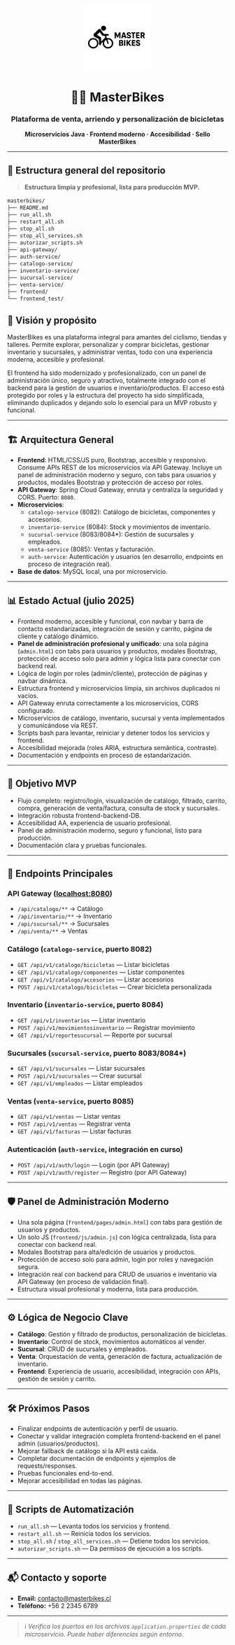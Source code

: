 <div align="center">
  <img src="frontend/images/logos/logo.svg" alt="MasterBikes" width="150"/>
  <h1>🚴‍♂️ MasterBikes</h1>
  <h3>Plataforma de venta, arriendo y personalización de bicicletas</h3>
  <p><b>Microservicios Java · Frontend moderno · Accesibilidad · Sello MasterBikes</b></p>
</div>

---


## 📁 Estructura general del repositorio

> **Estructura limpia y profesional, lista para producción MVP.**

```text
masterbikes/
├── README.md
├── run_all.sh
├── restart_all.sh
├── stop_all.sh
├── stop_all_services.sh
├── autorizar_scripts.sh
├── api-gateway/
├── auth-service/
├── catalogo-service/
├── inventario-service/
├── sucursal-service/
├── venta-service/
├── frontend/
└── frontend_test/
```


## 🚦 Visión y propósito


MasterBikes es una plataforma integral para amantes del ciclismo, tiendas y talleres. Permite explorar, personalizar y comprar bicicletas, gestionar inventario y sucursales, y administrar ventas, todo con una experiencia moderna, accesible y profesional.

El frontend ha sido modernizado y profesionalizado, con un panel de administración único, seguro y atractivo, totalmente integrado con el backend para la gestión de usuarios e inventario/productos. El acceso está protegido por roles y la estructura del proyecto ha sido simplificada, eliminando duplicados y dejando solo lo esencial para un MVP robusto y funcional.

---


## 🏗️ Arquitectura General

- **Frontend**: HTML/CSS/JS puro, Bootstrap, accesible y responsivo. Consume APIs REST de los microservicios vía API Gateway. Incluye un panel de administración moderno y seguro, con tabs para usuarios y productos, modales Bootstrap y protección de acceso por roles.
- **API Gateway**: Spring Cloud Gateway, enruta y centraliza la seguridad y CORS. Puerto: `8080`.
- **Microservicios**:
  - `catalogo-service` (8082): Catálogo de bicicletas, componentes y accesorios.
  - `inventario-service` (8084): Stock y movimientos de inventario.
  - `sucursal-service` (8083/8084*): Gestión de sucursales y empleados.
  - `venta-service` (8085): Ventas y facturación.
  - `auth-service`: Autenticación y usuarios (en desarrollo, endpoints en proceso de integración real).
- **Base de datos**: MySQL local, una por microservicio.

---



## 📊 Estado Actual (julio 2025)

- Frontend moderno, accesible y funcional, con navbar y barra de contacto estandarizadas, integración de sesión y carrito, página de cliente y catálogo dinámico.
- **Panel de administración profesional y unificado**: una sola página (`admin.html`) con tabs para usuarios y productos, modales Bootstrap, protección de acceso solo para admin y lógica lista para conectar con backend real.
- Lógica de login por roles (admin/cliente), protección de páginas y navbar dinámica.
- Estructura frontend y microservicios limpia, sin archivos duplicados ni vacíos.
- API Gateway enruta correctamente a los microservicios, CORS configurado.
- Microservicios de catálogo, inventario, sucursal y venta implementados y comunicándose vía REST.
- Scripts bash para levantar, reiniciar y detener todos los servicios y frontend.
- Accesibilidad mejorada (roles ARIA, estructura semántica, contraste).
- Documentación y endpoints en proceso de estandarización.

---


## 🎯 Objetivo MVP

- Flujo completo: registro/login, visualización de catálogo, filtrado, carrito, compra, generación de venta/factura, consulta de stock y sucursales.
- Integración robusta frontend-backend-DB.
- Accesibilidad AA, experiencia de usuario profesional.
- Panel de administración moderno, seguro y funcional, listo para producción.
- Documentación clara y pruebas funcionales.

---


## 🔗 Endpoints Principales


### API Gateway ([localhost:8080](http://localhost:8080))

- `/api/catalogo/**` → Catálogo
- `/api/inventario/**` → Inventario
- `/api/sucursal/**` → Sucursales
- `/api/venta/**` → Ventas

### Catálogo (`catalogo-service`, puerto 8082)

- `GET /api/v1/catalogo/bicicletas` — Listar bicicletas
- `GET /api/v1/catalogo/componentes` — Listar componentes
- `GET /api/v1/catalogo/accesorios` — Listar accesorios
- `POST /api/v1/catalogo/bicicletas` — Crear bicicleta personalizada

### Inventario (`inventario-service`, puerto 8084)

- `GET /api/v1/inventarios` — Listar inventario
- `POST /api/v1/movimientosinventario` — Registrar movimiento
- `GET /api/v1/reportesucursal` — Reporte por sucursal

### Sucursales (`sucursal-service`, puerto 8083/8084*)

- `GET /api/v1/sucursales` — Listar sucursales
- `POST /api/v1/sucursales` — Crear sucursal
- `GET /api/v1/empleados` — Listar empleados

### Ventas (`venta-service`, puerto 8085)

- `GET /api/v1/ventas` — Listar ventas
- `POST /api/v1/ventas` — Registrar venta
- `GET /api/v1/facturas` — Listar facturas


### Autenticación (`auth-service`, integración en curso)

- `POST /api/v1/auth/login` — Login (por API Gateway)
- `POST /api/v1/auth/register` — Registro (por API Gateway)
---

## 🛡️ Panel de Administración Moderno

- Una sola página (`frontend/pages/admin.html`) con tabs para gestión de usuarios y productos.
- Un solo JS (`frontend/js/admin.js`) con lógica centralizada, lista para conectar con backend real.
- Modales Bootstrap para alta/edición de usuarios y productos.
- Protección de acceso solo para admin, login por roles y navegación segura.
- Integración real con backend para CRUD de usuarios e inventario vía API Gateway (en proceso de validación final).
- Estructura visual profesional y moderna, lista para producción.

---

## ⚙️ Lógica de Negocio Clave

- **Catálogo**: Gestión y filtrado de productos, personalización de bicicletas.
- **Inventario**: Control de stock, movimientos automáticos al vender.
- **Sucursal**: CRUD de sucursales y empleados.
- **Venta**: Orquestación de venta, generación de factura, actualización de inventario.
- **Frontend**: Experiencia de usuario, accesibilidad, integración con APIs, gestión de sesión y carrito.

---


## 🛠️ Próximos Pasos

- Finalizar endpoints de autenticación y perfil de usuario.
- Conectar y validar integración completa frontend-backend en el panel admin (usuarios/productos).
- Mejorar fallback de catálogo si la API está caída.
- Completar documentación de endpoints y ejemplos de requests/responses.
- Pruebas funcionales end-to-end.
- Mejorar accesibilidad en todas las páginas.

---

## 🤖 Scripts de Automatización

- `run_all.sh` — Levanta todos los servicios y frontend.
- `restart_all.sh` — Reinicia todos los servicios.
- `stop_all.sh` / `stop_all_services.sh` — Detiene todos los servicios.
- `autorizar_scripts.sh` — Da permisos de ejecución a los scripts.

---


## 📬 Contacto y soporte

- **Email:** contacto@masterbikes.cl
- **Teléfono:** +56 2 2345 6789

---

> ℹ️ *Verifica los puertos en los archivos `application.properties` de cada microservicio. Puede haber diferencias según entorno.*
